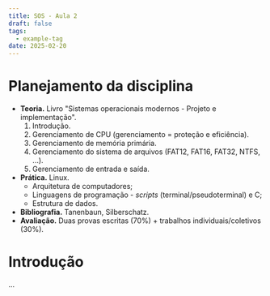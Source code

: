 ```yaml
---
title: SOS - Aula 2
draft: false
tags:
  - example-tag
date: 2025-02-20
---
```

# Planejamento da disciplina

- **Teoria.** Livro "Sistemas operacionais modernos - Projeto e implementação".
	1. Introdução.
	2. Gerenciamento de CPU (gerenciamento = proteção e eficiência).
	3. Gerenciamento de memória primária.
	4. Gerenciamento do sistema de arquivos (FAT12, FAT16, FAT32, NTFS, ...).
	5. Gerenciamento de entrada e saída.
- **Prática.** Linux.
	- Arquitetura de computadores;
	- Linguagens de programação - *scripts* (terminal/pseudoterminal) e C;
	- Estrutura de dados.
- **Bibliografia.** Tanenbaun, Silberschatz.
- **Avaliação.** Duas provas escritas (70%) + trabalhos individuais/coletivos (30%).

# Introdução

...